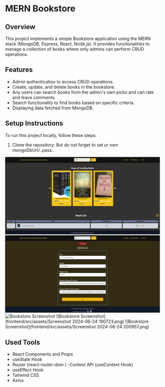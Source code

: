 # MERN Bookstore

## Overview

This project implements a simple Bookstore application using the MERN stack (MongoDB, Express, React, Node.js). It provides functionalities to manage a collection of books where only admins can perform CRUD operations.

## Features

- Admin authentication to access CRUD operations.
- Create, update, and delete books in the bookstore.
- Any users can search books from the admin's own picks and can rate and leave comments.
- Search functionality to find books based on specific criteria.
- Displaying data fetched from MongoDB.

## Setup Instructions

To run this project locally, follow these steps:

1. Clone the repository: But do not forget to set ur own mongoDbUrl/..pass..

![Bookstore Screenshot](frontend/src/assets/Screenshot%202024-06-24%20190524.png)
![Bookstore Screenshot](frontend/src/assets/Screenshot%202024-06-24%20190548.png)
![Bookstore Screenshot](frontend/src/assets/Screenshot%2024-06-24%200957.png)
![Bookstore Screenshot](frontend/src/assets/Screenshot 2024-06-24 190723.png)
![Bookstore Screenshot](frontend/src/assets/Screenshot 2024-06-24 200957.png)



## Used Tools
- React Components and Props
- useState Hook
- Router (react-router-dom )
-Context API (useContext Hook)
- useEffect Hook
- Tailwind CSS
- Axios





